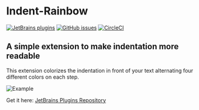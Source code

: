 # Indent-Rainbow

[![JetBrains plugins](https://img.shields.io/jetbrains/plugin/v/13308-indent-rainbow.svg)](https://plugins.jetbrains.com/plugin/13308-indent-rainbow)
[![GitHub issues](https://img.shields.io/github/issues/dima74/intellij-indent-rainbow)](https://github.com/dima74/intellij-indent-rainbow/issues)
[![CircleCI](https://circleci.com/gh/dima74/intellij-indent-rainbow.svg?style=svg)](https://circleci.com/gh/dima74/intellij-indent-rainbow)

## A simple extension to make indentation more readable

This extension colorizes the indentation in front of your text alternating four different colors on each step.

![Example](https://raw.githubusercontent.com/dima74/intellij-indent-rainbow/master/assets/example.png)

Get it here: [JetBrains Plugins Repository](https://plugins.jetbrains.com/plugin/13308-indent-rainbow)
